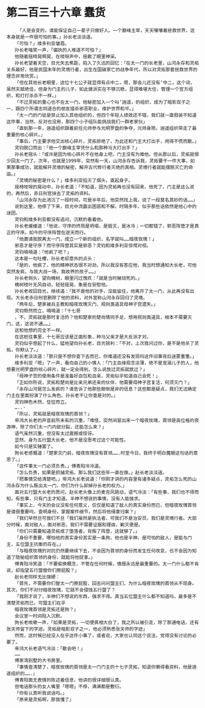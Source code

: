# 第二百三十六章 蠢货
        「人是会变的，谁能保证自己一辈子只做好人。一个巅峰主宰，天天嚷嚷着拯救世界，这本身就是一件很可怕的事。」孙长老淡淡道。
       「可怕？」维多利亚皱眉。
       孙长老嗤笑一声，「偏执的人难道不可怕？」
       他随着摇椅晃啊晃，在吱呀声中，摇散了眼里神采。
       孙长老望着天空，目光失去焦距，陷入了久远的回忆：「在太一门的长老里，山河永存和灵拓关系最好，他是民国末年的灵境行者，出生在国破家亡的战争年代，所以对灵拓那套拯救世界的理念非常欣赏。」
       「但在其他长老眼里，这位十七公子就显得有点中二，嗯，那会儿还没有‘中二，这个词，虽然天赋绝佳，但身为门主的儿子，如此做派实在不够沉稳，显得难堪大任，管理一个官方组织，和打打杀杀不一样。」
       「不过灵拓的重心也不在太一门，他秘密加入一个叫‘逍遥，的组织，成为了暗影双子之一，跟四个所谓志同道合的朋友猎杀邪恶职业，维护世界和平。」
       「太一门的门徒是禁止加入其他组织的，但四个年轻人绩效还不错，我们就一直假装不知道这件事，当然，反对也没用，那四个小子组队能挑战我们一群老家伙」
       「直到那一年，逍遥组织跟着前任元帅参与光明罗盘的争夺，元帅身殒，逍遥组织带走了最重要的核心碎片。」
       「事后，门主要求他交出核心碎片，灵拓拒绝了，为此还和门主大打出手，闹得不慌而散。」
       灵钧脱口而出：「他一个巅峰主宰凭什么和那种马大打出手？」
       孙长老摇头：「或许是因为核心碎片不在他身上吧，门主没有为难他。但从那以后，灵拓就很少回太一门了。次年，也就是1999年，突然有一天，山河永存告诉我，灵拓要干一件大事，如果那事成功，就能解开灵境的秘密，解开古代修行者灭绝的真相。灵境行者就能摆脱灭亡的命运。」
       「灵境的秘密是什么？」维多利亚掐灭了烟头，直起身子。
       摇椅吱呀的晃动中，孙长老道：「不知道，因为灵拓再也没有回来，他死了，门主是这么说的，再然后，赤日刑官抹去了灵拓的资料。
       「山河永存为此消沉了一段时间，可是半年后，他突然找上我，说了一段莫名其妙的话……」
       说到这里，他停了下来，目光中流露出困惑和不解，时隔多年，似乎那些话依然是他心中的谜团。
       灵钧和维多利亚都没有追问，沉默的看着他。
       孙长老缓缓道：「他说，守序的终局是坍塌，是毁灭，是冰冷；一切都错了，邪恶阵营才是真正的守序。如今的守序阵营在逆天而行。
       「他邀请我脱离太一门，成立一个新的组织，名字就叫……暗夜玫瑰！」
       邪恶才是守序？而守序阵营其实是邪恶？灵钧和维多利亚惊愕对视。
       灵钧喃喃道：「他疯了吧？」
       这本是一句吐槽，孙长老却意外的点头：
       「是的，他疯了，他的精神状态很不对劲，所以我没有答应他，我当时想通知大长老，可他突然发疯，与我大战一场，我收养的孩子……」
       孙长老侧头，望向槐树，眼里闪过愧疚：「就是当时被烧死的。」
       槐树枝叶无风自动，轻轻摇晃，象是在安慰他。
       孙长老收回目光，继续道：「我不是他的对手，没能留住，他离开了太一门，从此再没有出现。大长老赤日刑官删除了他的资料，对外宣称山河永存回归了灵境。
       「两年后，楚家被兵主教和暗夜玫瑰灭门，规则类道具母神子宫遗失。」
       灵钧颓然而立，喃喃道：「十七哥
       ，不，灵拓就是那时复活的？他和楚家的楚尚情同手足，想用规则类道具，根本不需要灭门，这，这说不通……」
       这和他想的完全不一样。
       在这桩往事里，十七哥应该是正面形象，种马父亲才是大反派才对。
       灵钧似乎想起了什么，猛地望向孙长老，目光锐利：「不对，上次我问过你，是不是他杀了灵拓，你默认了。」
       孙长老淡淡道：「那只是不想你查下去而已，你难道还没有发现吗这件旧事背后迷雾重重。」
       维多利亚「嗯」了一声，看向自己的小情人：「门主血缘观念淡薄，绝不是宠溺儿子的人，他想要光明罗盘的核心碎片，就一定会得到，怎么说放过灵拓就放过？」
       「母神子宫的使用条件是准备好血包和血亲，灵拓似乎知道自己会死！」
       「正如你所说，灵拓和楚尚是比亲兄弟还亲的伙伴，他需要母神子宫复活，何须灭门？」
       「永存山河是怎么发疯的？谁告诉了他那些颠倒是非的信息？这些都是疑点，我们无法确定门主在里面扮演了什么角色。孙长老不让你查是对的。」
       灵钧神色木然，怔怔而立。
       …..·
       「所以，灵拓就是暗夜玫瑰的首领？」
       帝鸿大长老的声音前所未有的沉重，「难怪，突然间冒出来一个暗夜玫瑰，首领是高位格的夜游神，除了你们太一门内部分裂，还能怎么来？」
       语气虽然沉重，但没有太过震撼或惊讶。
       显然，身为五行盟大长老，他不是没思考过这个可能性。
       如今只是实锤罢了。
       狗长老感慨道：「楚家灭门前，暗夜玫瑰没有首领…….时至今日，我终于明白魔眼这句话的意思了。」
       「这件事太一门必须负责。」傅青阳冷冷道。
       「怎么负责，如果是抓捕灵拓，那么我们这些年一直在做。」赵长老淡淡道。
       「把事情交给清楚吧。」帝鸿大长老说道：「你刚才讲的内容里有诸多疑点，灵拓怎么死的山河永存为什么叛出太一门，你们为什么卸掉孙长老的权力。」
       面对五行盟大长老的质问，赵长老头像上的麦克风跳动，语气冷淡：「有些事，我们也不得而知。有些事，只有门主才知道。半神不想说的事情，没有人能强求。
       「事实上，今天的会议没有任何意义，仅仅是知道了敌人的真实身份而已，但暗夜玫瑰首领是谁很重要吗，查明身份，掌握案件细节，然后将他缉拿归案？」
       「我们早然旦可我们不旦「我们虽然是执法者，可我们不是治安员，我们是灵境行者。大部分时候，面对敌人，面对邪恶，我们不需要证据和理由，剿灭便是。
       「你们只需要知道灵拓成了堕落者，背叛了阵营，这就够了。」
       「身份不重要，哪怕他的真实身份其实是一条狗，他也是半神，是可怕的敌人，是能与门主，五位盟主抗衡的存在。」
       「与暗夜玫瑰的对抗仍然要继续下去，不会因为首领的身份而发生任何改变，也不会因为知道了隐秘组织首领的身份，就能将他捉拿。」
       傅青阳冷笑道：「不要偷换概念，不管在任何时候，情报永远是最重要的。太一门什么都不肯说，却指望五行盟替你们擦屁股？」
       赵长老同样无比强硬：
       「首先，不需要你们替太一门擦屁股，回去问问盟主们，为什么暗夜玫瑰的首领从不现身。其次，你们不对付暗夜玫瑰，它就不会侵蚀五行盟了？
       「我刚才说了，半神们不想说的东西，强求不得。真当五位盟主什么都不知道吗，最多是不清楚灵拓而已，可盟主们在乎
       暗夜玫瑰首领是灵拓还是狗？」
       会议室一时间陷入沉默。
       狗长老咳嗽一声，「如果是灵拓，一切便真相大白了，我之所以被引走，除了那通电话，还有张天师留下的字迹。灵拓是暗影双子之一，他必须熟悉张天师的字迹」
       然而，这时候已经没人在乎这件小事了，或者说，大家也认同这个说法，觉得没有讨论的必要了。
       帝鸿大长老语气冷淡：「散会吧！」
       ……
       傅家湾别墅的大书房里。
       「事情查清楚了，暗夜玫瑰的首领是太一门门主的十七子灵拓，知道你懒得看资料，他是逍遥组织的…….」
       傅青阳面无表情的陈述着信息，他讲的很详细很认真。
       但电话那头的女人嘴里「嗯嗯」不停，满满都是敷衍。
       「你有认真听我说话吗。」
       「原来是灵拓啊，那我懂了」